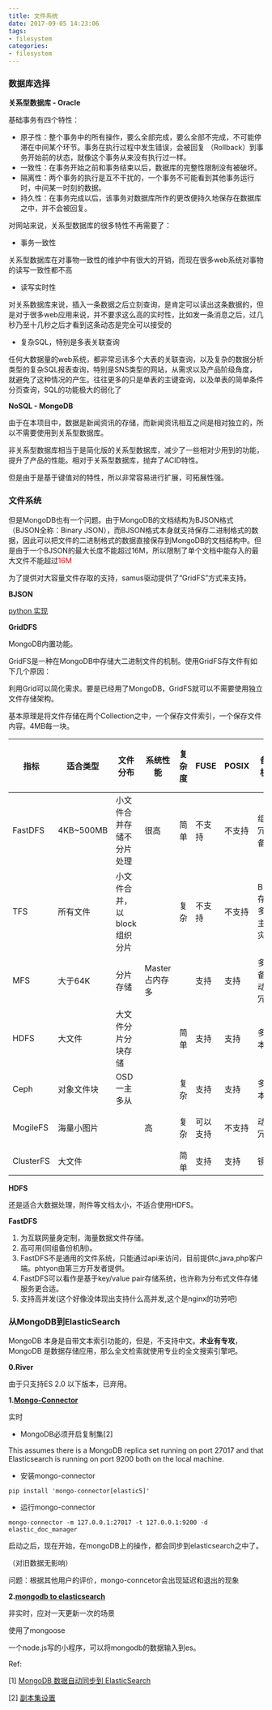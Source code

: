 ```yaml
---
title: 文件系统
date: 2017-09-05 14:23:06
tags:
- filesystem
categories:
- filesystem
---
```


### 数据库选择

**关系型数据库 - Oracle**

基础事务有四个特性：

- 原子性：整个事务中的所有操作，要么全部完成，要么全部不完成，不可能停滞在中间某个环节。事务在执行过程中发生错误，会被回复 （Rollback）到事务开始前的状态，就像这个事务从来没有执行过一样。
- 一致性：在事务开始之前和事务结束以后，数据库的完整性限制没有被破坏。
- 隔离性：两个事务的执行是互不干扰的，一个事务不可能看到其他事务运行时，中间某一时刻的数据。
- 持久性：在事务完成以后，该事务对数据库所作的更改便持久地保存在数据库之中，并不会被回复。



对网站来说，关系型数据库的很多特性不再需要了：

- 事务一致性

关系型数据库在对事物一致性的维护中有很大的开销，而现在很多web系统对事物的读写一致性都不高

- 读写实时性

对关系数据库来说，插入一条数据之后立刻查询，是肯定可以读出这条数据的，但是对于很多web应用来说，并不要求这么高的实时性，比如发一条消息之后，过几秒乃至十几秒之后才看到这条动态是完全可以接受的

- 复杂SQL，特别是多表关联查询

任何大数据量的web系统，都非常忌讳多个大表的关联查询，以及复杂的数据分析类型的复杂SQL报表查询，特别是SNS类型的网站，从需求以及产品阶级角度，就避免了这种情况的产生。往往更多的只是单表的主键查询，以及单表的简单条件分页查询，SQL的功能极大的弱化了

**NoSQL - MongoDB**

由于在本项目中，数据是新闻资讯的存储，而新闻资讯相互之间是相对独立的，所以不需要使用到关系型数据库。

非关系型数据库相当于是简化版的关系型数据库，减少了一些相对少用到的功能，提升了产品的性能。相对于关系型数据库，抛弃了ACID特性。

但是由于是基于键值对的特性，所以非常容易进行扩展，可拓展性强。



### 文件系统

但是MongoDB也有一个问题。由于MongoDB的文档结构为BJSON格式（BJSON全称：Binary JSON），而BJSON格式本身就支持保存二进制格式的数据，因此可以把文件的二进制格式的数据直接保存到MongoDB的文档结构中。但是由于一个BJSON的最大长度不能超过16M，所以限制了单个文档中能存入的最大文件不能超过<font color = "red">16M</font>

为了提供对大容量文件存取的支持，samus驱动提供了“GridFS”方式来支持。

**BJSON**

[python 实现](http://blog.csdn.net/kwsy2008/article/details/48969607)

**GridDFS**

MongoDB内置功能。

GridFS是一种在MongoDB中存储大二进制文件的机制。使用GridFS存文件有如下几个原因：

利用Grid可以简化需求。要是已经用了MongoDB，GridFS就可以不需要使用独立文件存储架构。

基本原理是将文件存储在两个Collection之中，一个保存文件索引，一个保存文件内容。4MB每一块。



| 指标        | 适合类型      | 文件分布             | 系统性能       | 复杂度  | FUSE | POSIX | 备份机制           | 通讯协议接口   | 社区支持  | 去重   | 开发语言 |
| --------- | --------- | ---------------- | ---------- | ---- | ---- | ----- | -------------- | -------- | ----- | ---- | ---- |
| FastDFS   | 4KB~500MB | 小文件合并存储不分片处理     | 很高         | 简单   | 不支持  | 不支持   | 组内冗余备份         | ApiHTTP  | 国内用户群 |      | C语言  |
| TFS       | 所有文件      | 小文件合并，以block组织分片 |            | 复杂   | 不支持  | 不支持   | Block存储多份,主辅灾备 | APIhttp  | 少     |      | C++  |
| MFS       | 大于64K     | 分片存储             | Master占内存多 |      | 支持   | 支持    | 多点备份动态冗余       | 使用fuse挂在 | 较多    |      | Perl |
| HDFS      | 大文件       | 大文件分片分块存储        |            | 简单   | 支持   | 支持    | 多副本            | 原生api    | 较多    |      | java |
| Ceph      | 对象文件块     | OSD一主多从          |            | 复杂   | 支持   | 支持    | 多副本            | 原生api    | 较少    |      | C++  |
| MogileFS  | 海量小图片     |                  | 高          | 复杂   | 可以支持 | 不支持   | 动态冗余           | 原生api    | 文档少   |      | Perl |
| ClusterFS | 大文件       |                  |            | 简单   | 支持   | 支持    | 镜像             |          | 多     |      | C    |

**HDFS**

还是适合大数据处理，附件等文档太小，不适合使用HDFS。

**FastDFS**

1. 为互联网量身定制，海量数据文件存储。
2. 高可用(同组备份机制)。
3. FastDFS不是通用的文件系统，只能通过api来访问，目前提供c,java,php客户端。phtyon由第三方开发者提供。
4. FastDFS可以看作是基于key/value pair存储系统，也许称为分布式文件存储服务更合适。
5. 支持高并发(这个好像没体现出支持什么高并发,这个是nginx的功劳吧)



### 从MongoDB到ElasticSearch

MongoDB 本身是自带文本索引功能的，但是，不支持中文。**术业有专攻**，MongoDB 是数据存储应用，那么全文检索就使用专业的全文搜索引擎吧。

**0.River**

由于只支持ES 2.0 以下版本，已弃用。

**1.[Mongo-Connector](https://github.com/mongodb-labs/mongo-connector)**

实时

- MongoDB必须开启复制集[2]

This assumes there is a MongoDB replica set running on port 27017 and that Elasticsearch is running on port 9200 both on the local machine.

- 安装mongo-connector

```
pip install 'mongo-connector[elastic5]'
```

- 运行mongo-connector

```
mongo-connector -m 127.0.0.1:27017 -t 127.0.0.1:9200 -d elastic_doc_manager
```

启动之后，现在开始，在mongoDB上的操作，都会同步到elasticsearch之中了。

（对旧数据无影响）

问题：根据其他用户的评价，mongo-conncetor会出现延迟和退出的现象

**2.[mongodb to elasticsearch](https://github.com/keenwon/mongodb-to-elasticsearch)**

非实时，应对一天更新一次的场景

使用了mongoose

一个node.js写的小程序，可以将mongodb的数据输入到es。



Ref:

\[1\] [MongoDB 数据自动同步到 ElasticSearch](https://segmentfault.com/a/1190000003773614)

\[2\] [副本集设置](http://www.runoob.com/mongodb/mongodb-replication.html)